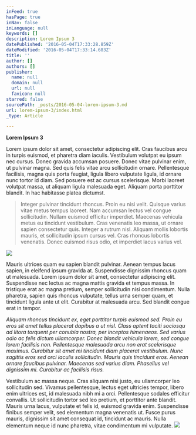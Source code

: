 ```yaml
---
inFeed: true
hasPage: true
inNav: false
inLanguage: null
keywords: []
description: Lorem Ipsum 3
datePublished: '2016-05-04T17:33:28.859Z'
dateModified: '2016-05-04T17:33:14.683Z'
title: ''
author: []
authors: []
publisher:
  name: null
  domain: null
  url: null
  favicon: null
starred: false
sourcePath: _posts/2016-05-04-lorem-ipsum-3.md
url: lorem-ipsum-3/index.html
_type: Article

---
```

**Lorem Ipsum 3**

Lorem ipsum dolor sit amet, consectetur adipiscing elit. Cras faucibus arcu in turpis euismod, et pharetra diam iaculis. Vestibulum volutpat eu ipsum nec cursus. Donec gravida accumsan posuere. Donec vitae pulvinar enim, ut pulvinar magna. Sed quis felis vitae arcu sollicitudin ornare. Pellentesque facilisis, magna quis porta feugiat, ligula libero vulputate ligula, id ornare nunc tortor id diam. Sed posuere est ac cursus scelerisque. Morbi laoreet volutpat massa, ut aliquam ligula malesuada eget. Aliquam porta porttitor blandit. In hac habitasse platea dictumst.

> Integer pulvinar tincidunt rhoncus. Proin eu nisi velit. Quisque varius vitae metus tempus laoreet. Nam accumsan lectus vel congue sollicitudin. Nullam euismod efficitur imperdiet. Maecenas vehicula metus eu tincidunt vestibulum. Cras venenatis leo massa, ut ornare sapien consectetur quis. Integer a rutrum nisl. Aliquam mollis lobortis mauris, et sollicitudin ipsum cursus vel. Cras rhoncus lobortis venenatis. Donec euismod risus odio, et imperdiet lacus varius vel.

![](https://the-grid-user-content.s3-us-west-2.amazonaws.com/ee2f4ad9-1d40-490a-8954-02f7625acdd4.jpg)

Mauris ultrices quam eu sapien blandit pulvinar. Aenean tempus lacus sapien, in eleifend ipsum gravida at. Suspendisse dignissim rhoncus quam ut malesuada. Lorem ipsum dolor sit amet, consectetur adipiscing elit. Suspendisse nec lectus ac magna mattis gravida et tempus massa. In tristique erat ac magna pretium, semper sollicitudin nisi condimentum. Nulla pharetra, sapien quis rhoncus vulputate, tellus urna semper quam, et tincidunt ligula ante ut elit. Curabitur at malesuada arcu. Sed blandit congue erat in tempor.

_Aliquam rhoncus tincidunt ex, eget porttitor turpis euismod sed. Proin eu eros sit amet tellus placerat dapibus a ut nisl. Class aptent taciti sociosqu ad litora torquent per conubia nostra, per inceptos himenaeos. Sed varius odio ac felis dictum ullamcorper. Donec blandit vehicula lorem, sed congue lorem facilisis non. Pellentesque malesuada arcu non erat scelerisque maximus. Curabitur sit amet mi tincidunt diam placerat vestibulum. Nunc sagittis eros sed orci iaculis sollicitudin. Mauris quis tincidunt eros. Aenean ornare faucibus pulvinar. Maecenas sed varius diam. Phasellus vel dignissim mi. Curabitur ac facilisis risus._

Vestibulum ac massa neque. Cras aliquam nisi justo, eu ullamcorper leo sollicitudin sed. Vivamus pellentesque, lectus eget ultricies tempor, libero enim ultrices est, id malesuada nibh mi a orci. Pellentesque sodales efficitur convallis. Ut sollicitudin tortor sed leo pretium, et porttitor ante blandit. Mauris urna lacus, vulputate et felis id, euismod gravida enim. Suspendisse finibus semper velit, sed elementum magna venenatis ut. Fusce purus mauris, dignissim sit amet consequat id, tincidunt ac mauris. Nulla elementum neque id nunc pharetra, vitae condimentum mi vulputate.
![](https://the-grid-user-content.s3-us-west-2.amazonaws.com/4fd0b3cc-76c1-4ab1-8fc2-3816f9c576a0.jpg)